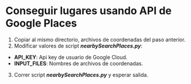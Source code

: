 # Conseguir lugares usando API de Google Places
1. Copiar al mismo directorio, archivos de coordenadas del paso anterior.
2. Modificar valores de script ***nearbySearchPlaces.py***:
- **API_KEY**: Api key de usuario de Google Cloud.
- **INPUT_FILES**: Nombres de archivos de coordenadas.
3. Correr script ***nearbySearchPlaces.py*** y esperar salida.
